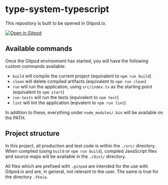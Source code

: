 # type-system-typescript

This repository is built to be opened in Gitpod.io.

[![Open in Gitpod](https://gitpod.io/button/open-in-gitpod.svg)](https://gitpod.io/#https://github.com/blalasaadri/type-system-typescript)

## Available commands
Once the Gitpod environment has started, you will have the following custom commands available:
- `build` will compile the current project (equivalent to `npm run build`)
- `clean` will delete compiled artifacts (equivalent to `npm run clean`)
- `run` will run the application, using `src/index.ts` as the starting point (equivalent to `npm start`)
- `run-tests` will run the tests (equivalent to `npm test`)
- `lint` will lint the application (eqivalent to `npm run lint`)

In addition to these, everything under `node_modules/.bin` will be available on the PATH.

## Project structure
In this project, all production and test code is within the `./src/` directory.
When compiled (using `build` or `npm run build`), compiled JavaScript files and source maps will be available in the `./dist/` directory.

All files which are prefixed with `.gitpod` are intended for the use with Gitpod.io and are, in general, not relevant to the user.
The same is true for the directory `.theia`.

